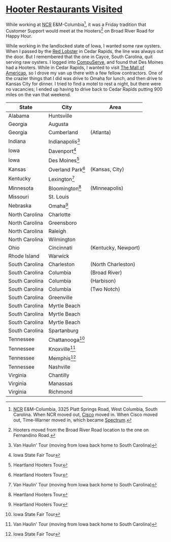 # [Hooter Restaurants Visited](https://www.hooters.com)

While working at [NCR](https://www.ncr.com) E&M-Columbia[^1], it was a Friday tradition that Customer Support would meet at the Hooters[^2] on Broad River Road for Happy Hour.

While working in the landlocked state of Iowa, I wanted some raw oysters. When I passed by the [Red Lobster](https://www.redlobster.com/) in Cedar Rapids, the line was always out the door. But I remembered that the one in Cayce, South Carolina, quit serving raw oysters. I logged into [CompuServe](https://www.compuserve.com/), and found that Des Moines had a Hooters. While in Cedar Rapids, I wanted to visit [The Mall of Americap](https://www.mallofamerica.com/), so I drove my van up there with a few fellow contractors. One of the crazier things that I did was drive to Omaha for lunch, and then drive to Kansas City for dinner. I tried to find a motel to rest a night, but there were no vacancies; I ended up having to drive back to Cedar Rapids putting 900 miles on the van that weekend.

| State | City | Area |
|-------|------|------|
| Alabama | Huntsville ||
| Georgia | Augusta ||
| Georgia | Cumberland | (Atlanta) |
| Indiana | Indianapolis[^3] ||
| Iowa | Davenport[^5] ||
| Iowa | Des Moines[^4] ||
| Kansas | Overland Park[^4] | (Kansas, City) |
| Kentucky | Lexington[^3] ||
| Minnesota | Bloomington[^4] | (Minneapolis) |
| Missouri | St. Louis ||
| Nebraska | Omaha[^4] ||
| North Carolina | Charlotte ||
| North Carolina | Greensboro ||
| North Carolina | Raleigh ||
| North Carolina | Wilmington ||
| Ohio | Cincinnati | (Kentucky, Newport) |
| Rhode Island | Warwick ||
| South Carolina | Charleston | (North Charleston) |
| South Carolina | Columbia | (Broad River) |
| South Carolina | Columbia | (Harbison) |
| South Carolina | Columbia | (Two Notch) |
| South Carolina | Greenville ||
| South Carolina | Myrtle Beach |   |
| South Carolina | Myrtle Beach |   |
| South Carolina | Myrtle Beach |   |
| South Carolina | Spartanburg ||
| Tennessee | Chattanooga[^5] ||
| Tennessee | Knoxville[^3] ||
| Tennessee | Memphis[^5] ||
| Tennessee | Nashville ||
| Virginia | Chantilly ||
| Virginia | Manassas ||
| Virginia | Richmond ||

[^1]: [NCR](https://www.ncr.com/) E&M-Columbia, 3325 Platt Springs Road, West Columbia, South Carolina. When NCR moved out, [Cisco](https://www.cisco.com/) moved in. When Cisco moved out, Time-Warner moved in, which became [Spectrum](https:://www.spectrum.com/).
[^2]: Hooters moved from the Broad River Road location to the one on Fernandino Road.
[^3]: Van Haulin' Tour (moving from Iowa back home to South Carolina) 
[^4]: Heartland Hooters Tour
[^5]: Iowa State Fair Tour
